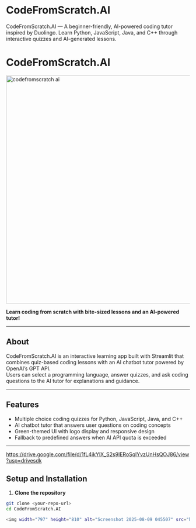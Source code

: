 # CodeFromScratch.AI
CodeFromScratch.AI — A beginner-friendly, AI-powered coding tutor inspired by Duolingo. Learn Python, JavaScript, Java, and C++ through interactive quizzes and AI-generated lessons.
# CodeFromScratch.AI
<img width="781" height="624" alt="codefromscratch ai" src="https://github.com/user-attachments/assets/9cfdcfe5-cfb5-4d1e-a633-eff9df8e2c0a" />

**Learn coding from scratch with bite-sized lessons and an AI-powered tutor!**

---

## About

CodeFromScratch.AI is an interactive learning app built with Streamlit that combines quiz-based coding lessons with an AI chatbot tutor powered by OpenAI’s GPT API.  
Users can select a programming language, answer quizzes, and ask coding questions to the AI tutor for explanations and guidance.

---

## Features

- Multiple choice coding quizzes for Python, JavaScript, Java, and C++  
- AI chatbot tutor that answers user questions on coding concepts  
- Green-themed UI with logo display and responsive design  
- Fallback to predefined answers when AI API quota is exceeded

---
https://drive.google.com/file/d/1fL4ikYlX_S2s9lERoSqlYvzUnHsQOJ86/view?usp=drivesdk

## Setup and Installation

1. **Clone the repository**

```bash
git clone <your-repo-url>
cd CodeFromScratch.AI

<img width="797" height="810" alt="Screenshot 2025-08-09 045507" src="https://github.com/user-attachments/assets/5b99941c-0fef-4cbd-bed5-db29767e76cb" />


